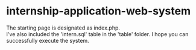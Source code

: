 # internship-application-web-system
The starting page is designated as index.php. <br>
I've also included the 'intern.sql' table in the 'table' folder. 
I hope you can successfully execute the system.
